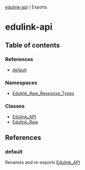 [edulink-api](README.md) / Exports

# edulink-api

## Table of contents

### References

- [default](modules.md#default)

### Namespaces

- [Edulink\_Raw\_Response\_Types](modules/Edulink_Raw_Response_Types.md)

### Classes

- [Edulink\_API](classes/Edulink_API.md)
- [Edulink\_Raw](classes/Edulink_Raw.md)

## References

### default

Renames and re-exports [Edulink_API](classes/Edulink_API.md)
